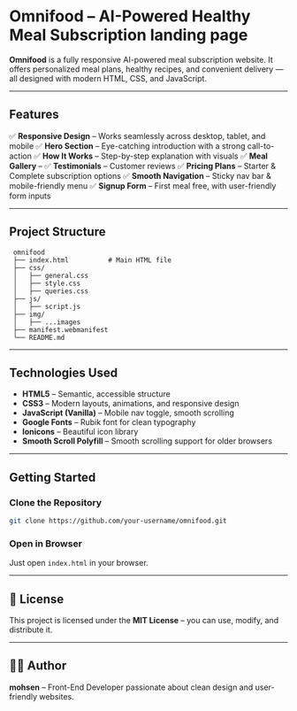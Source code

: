 

#  Omnifood – AI-Powered Healthy Meal Subscription landing page

**Omnifood** is a fully responsive AI-powered meal subscription website. It offers personalized meal plans, healthy recipes, and convenient delivery — all designed with modern HTML, CSS, and JavaScript.

---

##  Features

✅ **Responsive Design** – Works seamlessly across desktop, tablet, and mobile
✅ **Hero Section** – Eye-catching introduction with a strong call-to-action
✅ **How It Works** – Step-by-step explanation with visuals
✅ **Meal Gallery** – 
✅ **Testimonials** – Customer reviews 
✅ **Pricing Plans** – Starter & Complete subscription options
✅ **Smooth Navigation** – Sticky nav bar & mobile-friendly menu
✅ **Signup Form** – First meal free, with user-friendly form inputs

---

##  Project Structure

```
 omnifood
 ├── index.html          # Main HTML file
 ├── css/
 │   ├── general.css
 │   ├── style.css
 │   ├── queries.css
 ├── js/
 │   ├── script.js
 ├── img/
 │   ├── ...images
 ├── manifest.webmanifest
 └── README.md
```

---

##  Technologies Used

* **HTML5** – Semantic, accessible structure
* **CSS3** – Modern layouts, animations, and responsive design
* **JavaScript (Vanilla)** – Mobile nav toggle, smooth scrolling
* **Google Fonts** – Rubik font for clean typography
* **Ionicons** – Beautiful icon library
* **Smooth Scroll Polyfill** – Smooth scrolling support for older browsers

---

##  Getting Started

###  Clone the Repository

```bash
git clone https://github.com/your-username/omnifood.git
```

###  Open in Browser

Just open `index.html` in your browser.

---


## 📄 License

This project is licensed under the **MIT License** – you can use, modify, and distribute it.

---

## 👨‍💻 Author

**mohsen** – Front-End Developer passionate about clean design and user-friendly websites.




